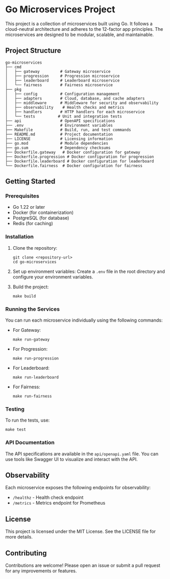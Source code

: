 # Go Microservices Project

This project is a collection of microservices built using Go. It follows a cloud-neutral architecture and adheres to the 12-factor app principles. The microservices are designed to be modular, scalable, and maintainable.

## Project Structure

```
go-microservices
├── cmd
│   ├── gateway         # Gateway microservice
│   ├── progression     # Progression microservice
│   ├── leaderboard     # Leaderboard microservice
│   └── fairness        # Fairness microservice
├── pkg
│   ├── config          # Configuration management
│   ├── adapters        # Cloud, database, and cache adapters
│   ├── middleware      # Middleware for security and observability
│   ├── observability    # Health checks and metrics
│   ├── handlers        # HTTP handlers for each microservice
│   └── tests          # Unit and integration tests
├── api                 # OpenAPI specifications
├── .env                # Environment variables
├── Makefile            # Build, run, and test commands
├── README.md           # Project documentation
├── LICENSE             # Licensing information
├── go.mod              # Module dependencies
├── go.sum              # Dependency checksums
├── Dockerfile.gateway   # Docker configuration for gateway
├── Dockerfile.progression # Docker configuration for progression
├── Dockerfile.leaderboard # Docker configuration for leaderboard
└── Dockerfile.fairness  # Docker configuration for fairness
```

## Getting Started

### Prerequisites

- Go 1.22 or later
- Docker (for containerization)
- PostgreSQL (for database)
- Redis (for caching)

### Installation

1. Clone the repository:
   ```
   git clone <repository-url>
   cd go-microservices
   ```

2. Set up environment variables:
   Create a `.env` file in the root directory and configure your environment variables.

3. Build the project:
   ```
   make build
   ```

### Running the Services

You can run each microservice individually using the following commands:

- For Gateway:
  ```
  make run-gateway
  ```

- For Progression:
  ```
  make run-progression
  ```

- For Leaderboard:
  ```
  make run-leaderboard
  ```

- For Fairness:
  ```
  make run-fairness
  ```

### Testing

To run the tests, use:
```
make test
```

### API Documentation

The API specifications are available in the `api/openapi.yaml` file. You can use tools like Swagger UI to visualize and interact with the API.

## Observability

Each microservice exposes the following endpoints for observability:

- `/healthz` - Health check endpoint
- `/metrics` - Metrics endpoint for Prometheus

## License

This project is licensed under the MIT License. See the LICENSE file for more details.

## Contributing

Contributions are welcome! Please open an issue or submit a pull request for any improvements or features.